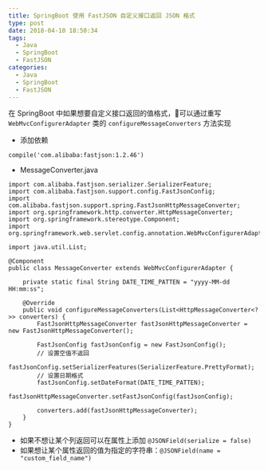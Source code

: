 ```yaml
---
title: SpringBoot 使用 FastJSON 自定义接口返回 JSON 格式
type: post
date: 2018-04-10 18:50:34
tags:
  - Java
  - SpringBoot
  - FastJSON
categories:
  - Java
  - SpringBoot
  - FastJSON
---
```


在 SpringBoot 中如果想要自定义接口返回的值格式，可以通过重写 `WebMvcConfigurerAdapter` 类的 `configureMessageConverters` 方法实现

- 添加依赖

```
compile('com.alibaba:fastjson:1.2.46')
```

- MessageConverter.java

```
import com.alibaba.fastjson.serializer.SerializerFeature;
import com.alibaba.fastjson.support.config.FastJsonConfig;
import com.alibaba.fastjson.support.spring.FastJsonHttpMessageConverter;
import org.springframework.http.converter.HttpMessageConverter;
import org.springframework.stereotype.Component;
import org.springframework.web.servlet.config.annotation.WebMvcConfigurerAdapter;

import java.util.List;

@Component
public class MessageConverter extends WebMvcConfigurerAdapter {

    private static final String DATE_TIME_PATTEN = "yyyy-MM-dd HH:mm:ss";

    @Override
    public void configureMessageConverters(List<HttpMessageConverter<?>> converters) {
        FastJsonHttpMessageConverter fastJsonHttpMessageConverter = new FastJsonHttpMessageConverter();

        FastJsonConfig fastJsonConfig = new FastJsonConfig();
        // 设置空值不返回
        fastJsonConfig.setSerializerFeatures(SerializerFeature.PrettyFormat);
        // 设置日期格式
        fastJsonConfig.setDateFormat(DATE_TIME_PATTEN);
        fastJsonHttpMessageConverter.setFastJsonConfig(fastJsonConfig);

        converters.add(fastJsonHttpMessageConverter);
    }
}
```

- 如果不想让某个列返回可以在属性上添加 `@JSONField(serialize = false)`
- 如果想让某个属性返回的值为指定的字符串：`@JSONField(name = "custom_field_name")`
